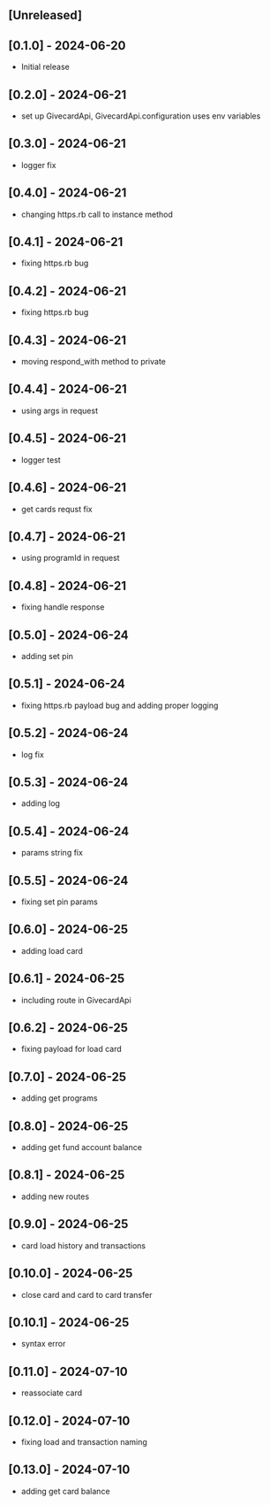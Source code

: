 ## [Unreleased]

## [0.1.0] - 2024-06-20

- Initial release

## [0.2.0] - 2024-06-21

- set up GivecardApi, GivecardApi.configuration uses env variables

## [0.3.0] - 2024-06-21

- logger fix

## [0.4.0] - 2024-06-21

- changing https.rb call to instance method

## [0.4.1] - 2024-06-21

- fixing https.rb bug

## [0.4.2] - 2024-06-21

- fixing https.rb bug

## [0.4.3] - 2024-06-21

- moving respond_with method to private

## [0.4.4] - 2024-06-21

- using args in request

## [0.4.5] - 2024-06-21

- logger test

## [0.4.6] - 2024-06-21

- get cards requst fix

## [0.4.7] - 2024-06-21

- using programId in request

## [0.4.8] - 2024-06-21

- fixing handle response

## [0.5.0] - 2024-06-24

- adding set pin

## [0.5.1] - 2024-06-24

- fixing https.rb payload bug and adding proper logging

## [0.5.2] - 2024-06-24

- log fix

## [0.5.3] - 2024-06-24

- adding log

## [0.5.4] - 2024-06-24

- params string fix

## [0.5.5] - 2024-06-24

- fixing set pin params

## [0.6.0] - 2024-06-25

- adding load card

## [0.6.1] - 2024-06-25

- including route in GivecardApi

## [0.6.2] - 2024-06-25

- fixing payload for load card

## [0.7.0] - 2024-06-25

- adding get programs

## [0.8.0] - 2024-06-25

- adding get fund account balance

## [0.8.1] - 2024-06-25

- adding new routes

## [0.9.0] - 2024-06-25

- card load history and transactions

## [0.10.0] - 2024-06-25

- close card and card to card transfer

## [0.10.1] - 2024-06-25

- syntax error

## [0.11.0] - 2024-07-10

- reassociate card

## [0.12.0] - 2024-07-10

- fixing load and transaction naming

## [0.13.0] - 2024-07-10

- adding get card balance